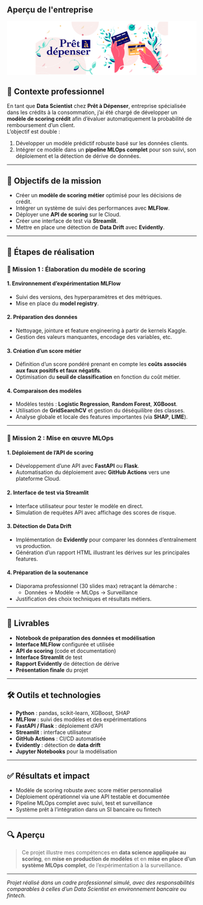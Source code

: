 ## Aperçu de l'entreprise

![Aperçu du site web](images/DS_projet7.PNG)

## 📌 Contexte professionnel

En tant que **Data Scientist** chez **Prêt à Dépenser**, entreprise spécialisée dans les crédits à la consommation, j’ai été chargé de développer un **modèle de scoring crédit** afin d’évaluer automatiquement la probabilité de remboursement d’un client.  
L’objectif est double :
1. Développer un modèle prédictif robuste basé sur les données clients.
2. Intégrer ce modèle dans un **pipeline MLOps complet** pour son suivi, son déploiement et la détection de dérive de données.

---

## 🎯 Objectifs de la mission

- Créer un **modèle de scoring métier** optimisé pour les décisions de crédit.
- Intégrer un système de suivi des performances avec **MLFlow**.
- Déployer une **API de scoring** sur le Cloud.
- Créer une interface de test via **Streamlit**.
- Mettre en place une détection de **Data Drift** avec **Evidently**.

---

## 🧩 Étapes de réalisation

### 🔹 Mission 1 : Élaboration du modèle de scoring

#### 1. Environnement d’expérimentation MLFlow
- Suivi des versions, des hyperparamètres et des métriques.
- Mise en place du **model registry**.

#### 2. Préparation des données
- Nettoyage, jointure et feature engineering à partir de kernels Kaggle.
- Gestion des valeurs manquantes, encodage des variables, etc.

#### 3. Création d’un **score métier**
- Définition d’un score pondéré prenant en compte les **coûts associés aux faux positifs et faux négatifs**.
- Optimisation du **seuil de classification** en fonction du coût métier.

#### 4. Comparaison des modèles
- Modèles testés : **Logistic Regression**, **Random Forest**, **XGBoost**.
- Utilisation de **GridSearchCV** et gestion du déséquilibre des classes.
- Analyse globale et locale des features importantes (via **SHAP**, **LIME**).

---

### 🔹 Mission 2 : Mise en œuvre MLOps

#### 1. Déploiement de l’API de scoring
- Développement d’une API avec **FastAPI** ou **Flask**.
- Automatisation du déploiement avec **GitHub Actions** vers une plateforme Cloud.

#### 2. Interface de test via Streamlit
- Interface utilisateur pour tester le modèle en direct.
- Simulation de requêtes API avec affichage des scores de risque.

#### 3. Détection de **Data Drift**
- Implémentation de **Evidently** pour comparer les données d’entraînement vs production.
- Génération d’un rapport HTML illustrant les dérives sur les principales features.

#### 4. Préparation de la soutenance
- Diaporama professionnel (30 slides max) retraçant la démarche :
  - Données → Modèle → MLOps → Surveillance
- Justification des choix techniques et résultats métiers.

---

## 📂 Livrables

- **Notebook de préparation des données et modélisation**
- **Interface MLFlow** configurée et utilisée
- **API de scoring** (code et documentation)
- **Interface Streamlit** de test
- **Rapport Evidently** de détection de dérive
- **Présentation finale** du projet

---

## 🛠️ Outils et technologies

- **Python** : pandas, scikit-learn, XGBoost, SHAP
- **MLFlow** : suivi des modèles et des expérimentations
- **FastAPI / Flask** : déploiement d’API
- **Streamlit** : interface utilisateur
- **GitHub Actions** : CI/CD automatisée
- **Evidently** : détection de **data drift**
- **Jupyter Notebooks** pour la modélisation

---

## ✅ Résultats et impact

- Modèle de scoring robuste avec score métier personnalisé
- Déploiement opérationnel via une API testable et documentée
- Pipeline MLOps complet avec suivi, test et surveillance
- Système prêt à l’intégration dans un SI bancaire ou fintech

---

## 🔍 Aperçu

> Ce projet illustre mes compétences en **data science appliquée au scoring**, en **mise en production de modèles** et en **mise en place d’un système MLOps complet**, de l’expérimentation à la surveillance.

---

*Projet réalisé dans un cadre professionnel simulé, avec des responsabilités comparables à celles d’un Data Scientist en environnement bancaire ou fintech.*
